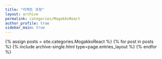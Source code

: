 ```yaml
---
title: "리액트 과정"
layout: archive
permalink: categories/MogakkoReact
author_profile: true
sidebar_main: true
---
```


{% assign posts = site.categories.MogakkoReact %}
{% for post in posts %} {% include archive-single.html type=page.entries_layout %} {% endfor %}
